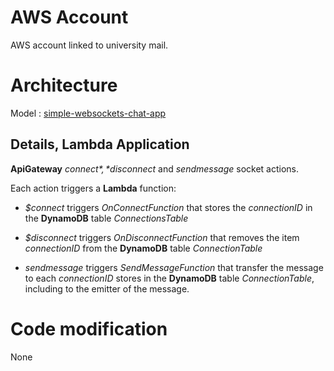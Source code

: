 # AWS Account

AWS account linked to university mail.

# Architecture

Model : [simple-websockets-chat-app](https://serverlessrepo.aws.amazon.com/applications/arn:aws:serverlessrepo:us-east-1:729047367331:applications~simple-websockets-chat-app)

## Details, Lambda Application

**ApiGateway** *$connect*, *$disconnect* and *sendmessage* socket actions.

Each action triggers a **Lambda** function:
 - *$connect* triggers *OnConnectFunction* that stores the *connectionID* in the **DynamoDB** table *ConnectionsTable*

 - *$disconnect* triggers *OnDisconnectFunction* that removes the item *connectionID* from the **DynamoDB** table *ConnectionTable*

 - *sendmessage* triggers *SendMessageFunction* that transfer the message to each *connectionID* stores in the **DynamoDB** table *ConnectionTable*, including to the emitter of the message.

# Code modification

None
